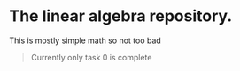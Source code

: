 # The linear algebra repository.
This is mostly simple math so not too bad

> Currently only task 0 is complete
